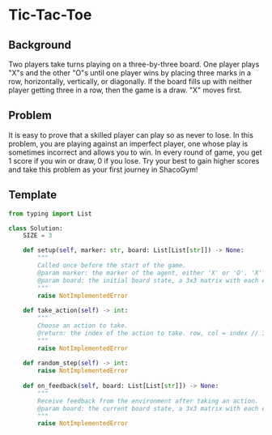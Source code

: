 # Tic-Tac-Toe

## Background

Two players take turns playing on a three-by-three board. One player plays "X"s and the other "O"s until one player wins by placing three marks in a row, horizontally, vertically, or diagonally. If the board fills up with neither player getting three in a row, then the game is a draw. "X" moves first.

## Problem

It is easy to prove that a skilled player can play so as never to lose. In this problem, you are playing against an imperfect player, one whose play is sometimes incorrect and allows you to win. In every round of game, you get $1$ score if you win or draw, $0$ if you lose. Try your best to gain higher scores and take this problem as your first journey in ShacoGym!

## Template

```python
from typing import List

class Solution:
    SIZE = 3

    def setup(self, marker: str, board: List[List[str]]) -> None:
        """
        Called once before the start of the game.
        @param marker: the marker of the agent, either 'X' or 'O'. 'X' moves first.
        @param board: the initial board state, a 3x3 matrix with each element being either 'X', 'O', or '_'.
        """
        raise NotImplementedError
    
    def take_action(self) -> int:
        """
        Choose an action to take.
        @return: the index of the action to take. row, col = index // 3, index % 3
        """
        raise NotImplementedError
        
    def random_step(self) -> int:
        raise NotImplementedError
    
    def on_feedback(self, board: List[List[str]]) -> None:
        """
        Receive feedback from the environment after taking an action.
        @param board: the current board state, a 3x3 matrix with each element being either 'X', 'O', or '_'.
        """
        raise NotImplementedError
```
